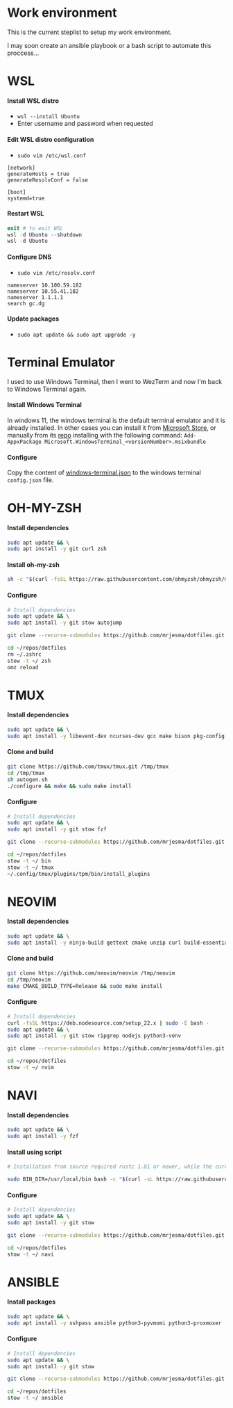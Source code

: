 # Work environment
This is the current steplist to setup my work environment.

I may soon create an ansible playbook or a bash script to automate this proccess...


# WSL

#### Install WSL distro
- `wsl --install Ubuntu`
- Enter username and password when requested

#### Edit WSL distro configuration
- `sudo vim /etc/wsl.conf`

```plaintext
[network]
generateHosts = true
generateResolvConf = false

[boot]
systemd=true
```

#### Restart WSL
```powershell 
exit # to exit WSL
wsl -d Ubuntu --shutdown
wsl -d Ubuntu
```

#### Configure DNS
- `sudo vim /etc/resolv.conf`

```plaintext
nameserver 10.100.59.182
nameserver 10.55.41.182
nameserver 1.1.1.1
search gc.dg
```

#### Update packages
- `sudo apt update && sudo apt upgrade -y`


# Terminal Emulator
I used to use Windows Terminal, then I went to WezTerm and now I'm back to Windows Terminal again.

#### Install Windows Terminal
In windows 11, the windows terminal is the default terminal emulator and it is already installed. In other cases you can install it from [Microsoft Store](https://aka.ms/terminal), or manually from its [repo](https://github.com/microsoft/terminal/releases) installing with the following command: `Add-AppxPackage Microsoft.WindowsTerminal_<versionNumber>.msixbundle`

#### Configure
Copy the content of [windows-terminal.json](windows-terminal.json) to the windows terminal `config.json` file.


# OH-MY-ZSH
#### Install dependencies
```bash
sudo apt update && \
sudo apt install -y git curl zsh
```

#### Install oh-my-zsh
```bash
sh -c "$(curl -fsSL https://raw.githubusercontent.com/ohmyzsh/ohmyzsh/master/tools/install.sh)"
```

#### Configure
```bash
# Install dependencies
sudo apt update && \
sudo apt install -y git stow autojump

git clone --recurse-submodules https://github.com/mrjesma/dotfiles.git ~/repos/dotfiles

cd ~/repos/dotfiles
rm ~/.zshrc
stow -t ~/ zsh
omz reload
```


# TMUX

#### Install dependencies
```bash
sudo apt update && \
sudo apt install -y libevent-dev ncurses-dev gcc make bison pkg-config autoconf automake git
```

#### Clone and build
```bash
git clone https://github.com/tmux/tmux.git /tmp/tmux
cd /tmp/tmux
sh autogen.sh
./configure && make && sudo make install
```

#### Configure
```bash
# Install dependencies
sudo apt update && \
sudo apt install -y git stow fzf

git clone --recurse-submodules https://github.com/mrjesma/dotfiles.git ~/repos/dotfiles

cd ~/repos/dotfiles
stow -t ~/ bin
stow -t ~/ tmux
~/.config/tmux/plugins/tpm/bin/install_plugins
```


# NEOVIM

#### Install dependencies
```bash
sudo apt update && \
sudo apt install -y ninja-build gettext cmake unzip curl build-essential git
```

#### Clone and build
```bash
git clone https://github.com/neovim/neovim /tmp/neovim
cd /tmp/neovim
make CMAKE_BUILD_TYPE=Release && sudo make install
```

#### Configure
```bash
# Install dependencies
curl -fsSL https://deb.nodesource.com/setup_22.x | sudo -E bash -
sudo apt update && \
sudo apt install -y git stow ripgrep nodejs python3-venv 

git clone --recurse-submodules https://github.com/mrjesma/dotfiles.git ~/repos/dotfiles

cd ~/repos/dotfiles
stow -t ~/ nvim
```


# NAVI

#### Install dependencies
```bash
sudo apt update && \
sudo apt install -y fzf
```

#### Install using script
```bash
# Installation from source required rustc 1.81 or newer, while the currently  rustc version that `apt` was providing was 1.75.0

sudo BIN_DIR=/usr/local/bin bash -c "$(curl -sL https://raw.githubusercontent.com/denisidoro/navi/master/scripts/install)"
```

#### Configure
```bash
# Install dependencies
sudo apt update && \
sudo apt install -y git stow 

git clone --recurse-submodules https://github.com/mrjesma/dotfiles.git ~/repos/dotfiles

cd ~/repos/dotfiles
stow -t ~/ navi
```


# ANSIBLE

#### Install packages
```bash
sudo apt update && \
sudo apt install -y sshpass ansible python3-pyvmomi python3-proxmoxer
```

#### Configure
```bash
# Install dependencies
sudo apt update && \
sudo apt install -y git stow 

git clone --recurse-submodules https://github.com/mrjesma/dotfiles.git ~/repos/dotfiles

cd ~/repos/dotfiles
stow -t ~/ ansible
```


